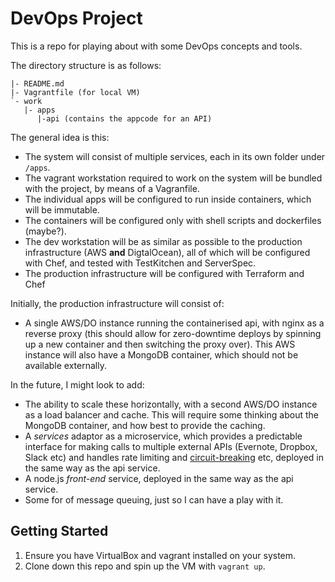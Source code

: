 # DevOps Project

This is a repo for playing about with some DevOps concepts and tools.

The directory structure is as follows:

```
|- README.md
|- Vagrantfile (for local VM)
`- work
   |- apps
      |-api (contains the appcode for an API)
```

The general idea is this:

- The system will consist of multiple services, each in its own folder under `/apps`.
- The vagrant workstation required to work on the system will be bundled with the project, by means of a Vagranfile.
- The individual apps will be configured to run inside containers, which will be immutable.
- The containers will be configured only with shell scripts and dockerfiles (maybe?).
- The dev workstation will be as similar as possible to the production infrastructure (AWS **and** DigtalOcean), all of which will be configured with Chef, and tested with TestKitchen and ServerSpec.
- The production infrastructure will be configured with Terraform and Chef

Initially, the production infrastructure will consist of:

- A single AWS/DO instance running the containerised api, with nginx as a reverse proxy (this should allow for zero-downtime deploys by spinning up a new container and then switching the proxy over). This AWS instance will also have a MongoDB container, which should not be available externally.

In the future, I might look to add:

- The ability to scale these horizontally, with a second AWS/DO instance as a load balancer and cache. This will require some thinking about the MongoDB container, and how best to provide the caching.
- A _services_ adaptor as a microservice, which provides a predictable interface for making calls to multiple external APIs (Evernote, Dropbox, Slack etc) and handles rate limiting and [circuit-breaking](https://en.wikipedia.org/wiki/Circuit_breaker_design_pattern) etc, deployed in the same way as the api service.
- A node.js _front-end_ service, deployed in the same way as the api service.
- Some for of message queuing, just so I can have a play with it.

## Getting Started

1. Ensure you have VirtualBox and vagrant installed on your system.
2. Clone down this repo and spin up the VM with `vagrant up`.
